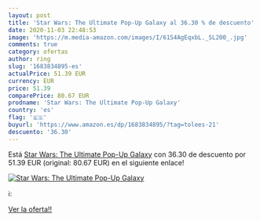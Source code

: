 ```yaml
---
layout: post
title: 'Star Wars: The Ultimate Pop-Up Galaxy al 36.30 % de descuento'
date: 2020-11-03 22:48:53
image: 'https://m.media-amazon.com/images/I/61S4AgEqxbL._SL200_.jpg'
comments: true
category: ofertas
author: ring
slug: '1683834895-es'
actualPrice: 51.39 EUR
currency: EUR
price: 51.39
comparePrice: 80.67 EUR
prodname: 'Star Wars: The Ultimate Pop-Up Galaxy'
country: 'es'
flag: '🇪🇸'
buyurl: 'https://www.amazon.es/dp/1683834895/?tag=tolees-21'
descuento: '36.30'
---
```


Está [Star Wars: The Ultimate Pop-Up Galaxy](https://www.amazon.es/dp/1683834895/?tag=tolees-21) con 36.30 de descuento por 51.39 EUR (original: 80.67 EUR) en el siguiente enlace!

[![Star Wars: The Ultimate Pop-Up Galaxy](https://m.media-amazon.com/images/I/61S4AgEqxbL._SL200_.jpg)](https://www.amazon.es/dp/1683834895/?tag=tolees-21)

ℹ️:


[Ver la oferta!!](https://www.amazon.es/dp/1683834895/?tag=tolees-21)
